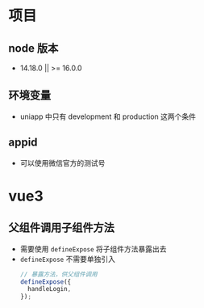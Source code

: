 # 项目
## node 版本
- 14.18.0 || >= 16.0.0

## 环境变量

- uniapp 中只有 development 和 production 这两个条件

## appid

- 可以使用微信官方的测试号

# vue3

## 父组件调用子组件方法

- 需要使用 `defineExpose` 将子组件方法暴露出去
- `defineExpose` 不需要单独引入
  ```js
  // 暴露方法，供父组件调用
  defineExpose({
    handleLogin,
  });
  ```
